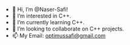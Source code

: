 - 👋 Hi, I’m @Naser-Safi!
- 👀 I’m interested in C++.
- 🌱 I’m currently learning C++.
- 💞️ I’m looking to collaborate on C++ projects.
- 📫 My Email: optimussafi@gmail.com

<!---
Naser-Safi/Naser-Safi is a ✨ special ✨ repository because its `README.md` (this file) appears on your GitHub profile.
You can click the Preview link to take a look at your changes.
--->
